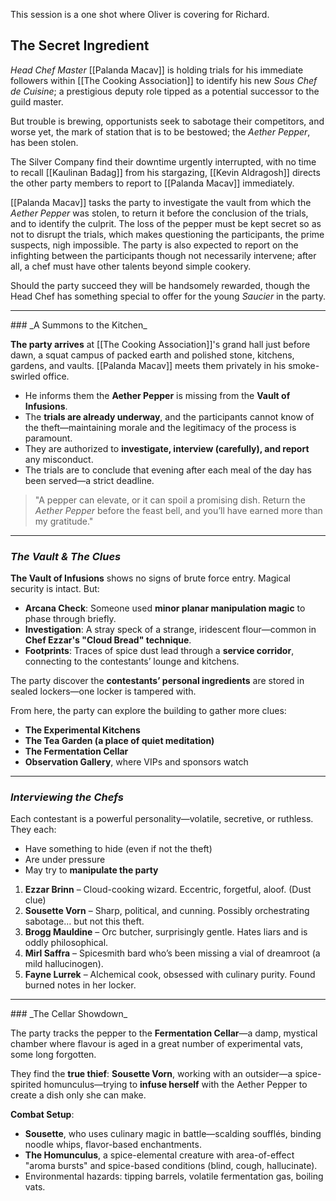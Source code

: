 This session is a one shot where Oliver is covering for Richard.

## The Secret Ingredient

*Head Chef Master* [[Palanda Macav]] is holding trials for his immediate followers within [[The Cooking Association]] to identify his new *Sous Chef de Cuisine*; a prestigious deputy role tipped as a potential successor to the guild master.

But trouble is brewing, opportunists seek to sabotage their competitors, and worse yet, the mark of station that is to be bestowed; the *Aether Pepper*, has been stolen.

The Silver Company find their downtime urgently interrupted, with no time to recall [[Kaulinan Badag]] from his stargazing, [[Kevin Aldragosh]] directs the other party members to report to [[Palanda Macav]] immediately.

[[Palanda Macav]] tasks the party to investigate the vault from which the *Aether Pepper* was stolen, to return it before the conclusion of the trials, and to identify the culprit. The loss of the pepper must be kept secret so as not to disrupt the trials, which makes questioning the participants, the prime suspects, nigh impossible. The party is also expected to report on the infighting between the participants though not necessarily intervene; after all, a chef must have other talents beyond simple cookery.

Should the party succeed they will be handsomely rewarded, though the Head Chef has something special to offer for the young *Saucier* in the party.

<hr>
###  _A Summons to the Kitchen_

**The party arrives** at [[The Cooking Association]]'s grand hall just before dawn, a squat campus of packed earth and polished stone, kitchens, gardens, and vaults. [[Palanda Macav]] meets them privately in his smoke-swirled office.

- He informs them the **Aether Pepper** is missing from the **Vault of Infusions**.
- The **trials are already underway**, and the participants cannot know of the theft—maintaining morale and the legitimacy of the process is paramount.
- They are authorized to **investigate, interview (carefully), and report** any misconduct.
- The trials are to conclude that evening after each meal of the day has been served—a strict deadline.

> "A pepper can elevate, or it can spoil a promising dish. Return the *Aether Pepper* before the feast bell, and you’ll have earned more than my gratitude."

<hr>

### _The Vault & The Clues_

**The Vault of Infusions** shows no signs of brute force entry. Magical security is intact. But:

- **Arcana Check**: Someone used **minor planar manipulation magic** to phase through briefly.
- **Investigation**: A stray speck of a strange, iridescent flour—common in **Chef Ezzar's "Cloud Bread" technique**.
- **Footprints**: Traces of spice dust lead through a **service corridor**, connecting to the contestants’ lounge and kitchens.

The party discover the **contestants’ personal ingredients** are stored in sealed lockers—one locker is tampered with.

From here, the party can explore the building to gather more clues:
- **The Experimental Kitchens**
- **The Tea Garden (a place of quiet meditation)**
- **The Fermentation Cellar**
- **Observation Gallery**, where VIPs and sponsors watch

<hr>

### _Interviewing the Chefs_

Each contestant is a powerful personality—volatile, secretive, or ruthless. They each:
- Have something to hide (even if not the theft)
- Are under pressure
- May try to **manipulate the party**

1. **Ezzar Brinn** – Cloud-cooking wizard. Eccentric, forgetful, aloof. (Dust clue)
2. **Sousette Vorn** – Sharp, political, and cunning. Possibly orchestrating sabotage… but not this theft.
3. **Brogg Mauldine** – Orc butcher, surprisingly gentle. Hates liars and is oddly philosophical.
4. **Mirl Saffra** – Spicesmith bard who’s been missing a vial of dreamroot (a mild hallucinogen).
5. **Fayne Lurrek** – Alchemical cook, obsessed with culinary purity. Found burned notes in her locker.

<hr>
### _The Cellar Showdown_

The party tracks the pepper to the **Fermentation Cellar**—a damp, mystical chamber where flavour is aged in a great number of experimental vats, some long forgotten.

They find the **true thief**: **Sousette Vorn**, working with an outsider—a spice-spirited homunculus—trying to **infuse herself** with the Aether Pepper to create a dish only she can make.

**Combat Setup**:

- **Sousette**, who uses culinary magic in battle—scalding soufflés, binding noodle whips, flavor-based enchantments.
- **The Homunculus**, a spice-elemental creature with area-of-effect "aroma bursts" and spice-based conditions (blind, cough, hallucinate).
- Environmental hazards: tipping barrels, volatile fermentation gas, boiling vats.

